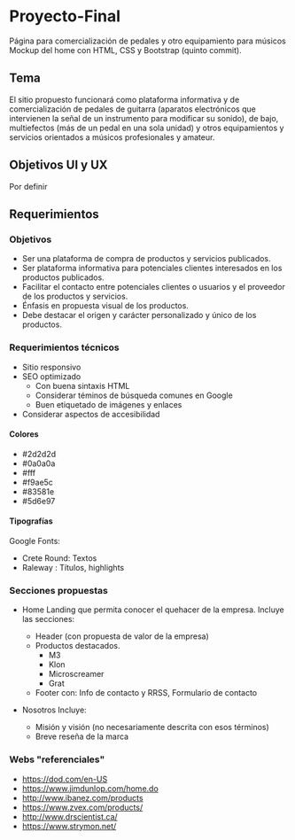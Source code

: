 # Proyecto-Final
Página para comercialización de pedales y otro equipamiento para músicos
Mockup del home con HTML, CSS y Bootstrap (quinto commit).

## Tema
El sitio propuesto funcionará como plataforma informativa y de comercialización de pedales de guitarra (aparatos electrónicos que intervienen la señal de un instrumento para modificar su sonido), de bajo, multiefectos (más de un pedal en una sola unidad) y otros equipamientos y servicios orientados a músicos profesionales y amateur.

## Objetivos UI y UX
Por definir

## Requerimientos

### Objetivos
- Ser una plataforma de compra de productos y servicios publicados.
- Ser plataforma informativa para potenciales clientes interesados en los productos publicados.
- Facilitar el contacto entre potenciales clientes o usuarios y el proveedor de los productos y servicios.
- Énfasis en propuesta visual de los productos.
- Debe destacar el origen y carácter personalizado y único de los productos.

### Requerimientos técnicos
- Sitio responsivo
- SEO optimizado
  - Con buena sintaxis HTML
  - Considerar téminos de búsqueda comunes en Google
  - Buen etiquetado de imágenes y enlaces
- Considerar aspectos de accesibilidad

#### Colores
- #2d2d2d
- #0a0a0a
- #fff
- #f9ae5c
- #83581e
- #5d6e97

#### Tipografías
  Google Fonts:
  - Crete Round: Textos
  - Raleway : Títulos, highlights

### Secciones propuestas
- Home
  Landing que permita conocer el quehacer de la empresa.
  Incluye las secciones:
    - Header (con propuesta de valor de la empresa)
    - Productos destacados.
      - M3
      - Klon
      - Microscreamer
      - Grat
    - Footer con: Info de contacto y RRSS, Formulario de contacto

- Nosotros
  Incluye:
    - Misión y visión (no necesariamente descrita con esos términos)
    - Breve reseña de la marca


### Webs "referenciales"
- https://dod.com/en-US
- https://www.jimdunlop.com/home.do
- http://www.ibanez.com/products
- https://www.zvex.com/products/
- http://www.drscientist.ca/
- https://www.strymon.net/
